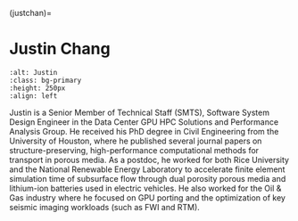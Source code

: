 <head>
  <meta charset="UTF-8">
  <meta name="description" content="Justin Chang">
  <meta name="keywords" content="AMD GPU, HPC, MI300, MI250, ROCm, blog, contributor, blog author">
</head>

(justchan)=

# Justin Chang

```{image} ./data/Justin-Chang.jpg
:alt: Justin
:class: bg-primary
:height: 250px
:align: left
```

Justin is a Senior Member of Technical Staff (SMTS), Software System Design Engineer in the Data
Center GPU HPC Solutions and Performance Analysis Group. He received his PhD degree in Civil
Engineering from the University of Houston, where he published several journal papers on
structure-preserving, high-performance computational methods for transport in porous media. As a
postdoc, he worked for both Rice University and the National Renewable Energy Laboratory to
accelerate finite element simulation time of subsurface flow through dual porosity porous media and
lithium-ion batteries used in electric vehicles. He also worked for the Oil & Gas industry where he
focused on GPU porting and the optimization of key seismic imaging workloads (such as FWI and
RTM).
